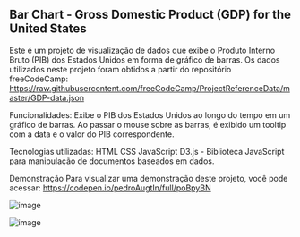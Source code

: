 ## Bar Chart - Gross Domestic Product (GDP) for the United States

Este é um projeto de visualização de dados que exibe o Produto Interno Bruto (PIB) dos Estados Unidos em forma de gráfico de barras. 
Os dados utilizados neste projeto foram obtidos a partir do repositório freeCodeCamp:
https://raw.githubusercontent.com/freeCodeCamp/ProjectReferenceData/master/GDP-data.json

Funcionalidades:
Exibe o PIB dos Estados Unidos ao longo do tempo em um gráfico de barras.
Ao passar o mouse sobre as barras, é exibido um tooltip com a data e o valor do PIB correspondente.

Tecnologias utilizadas:
HTML
CSS
JavaScript
D3.js - Biblioteca JavaScript para manipulação de documentos baseados em dados.

Demonstração
Para visualizar uma demonstração deste projeto, você pode acessar: https://codepen.io/pedroAugtIn/full/poBpyBN

![image](https://github.com/pedroAugtIn/BarChartWithD3/assets/158518938/1380a9da-8f71-4815-8d71-0c734cc7d07b)

![image](https://github.com/pedroAugtIn/BarChartWithD3/assets/158518938/51c88fc9-833a-4728-8136-51fc54823d80)
